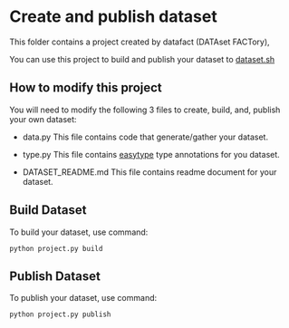 # Create and publish dataset

This folder contains a project created by datafact (DATAset FACTory),

You can use this project to build and publish your dataset to [dataset.sh](https://dataset.sh)

## How to modify this project

You will need to modify the following 3 files to create, build, and, publish your own dataset:

* data.py
  This file contains code that generate/gather your dataset.

* type.py
  This file contains [easytype](https://doc.dataset.sh/typing) type annotations for you dataset.

* DATASET_README.md
  This file contains readme document for your dataset.

## Build Dataset

To build your dataset, use command:

```shell
python project.py build
```

## Publish Dataset

To publish your dataset, use command:

```shell
python project.py publish
```
